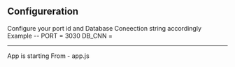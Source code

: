 Configureration
-----------------------

Configure your port id  and Database Coneection string accordingly 
Example -- 
PORT = 3030
DB_CNN = <Your DB Conection String>
______________________________________
App is starting From - app.js
